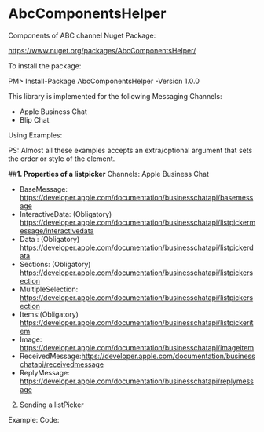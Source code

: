 # AbcComponentsHelper
Components of ABC channel
Nuget Package:

https://www.nuget.org/packages/AbcComponentsHelper/

To install the package:

PM> Install-Package AbcComponentsHelper -Version 1.0.0

This library is implemented for the following Messaging Channels:

- Apple Business Chat
- Blip Chat

Using Examples:

PS: Almost all these examples accepts an extra/optional argument that sets the order or style of the element.

##**1. Properties of a listpicker**
Channels:
Apple Business Chat

- BaseMessage: https://developer.apple.com/documentation/businesschatapi/basemessage
- InteractiveData: (Obligatory) https://developer.apple.com/documentation/businesschatapi/listpickermessage/interactivedata
- Data : (Obligatory) https://developer.apple.com/documentation/businesschatapi/listpickerdata
- Sections: (Obligatory) https://developer.apple.com/documentation/businesschatapi/listpickersection
- MultipleSelection: https://developer.apple.com/documentation/businesschatapi/listpickersection
- Items:(Obligatory) https://developer.apple.com/documentation/businesschatapi/listpickeritem
- Image: https://developer.apple.com/documentation/businesschatapi/imageitem
- ReceivedMessage:https://developer.apple.com/documentation/businesschatapi/receivedmessage
- ReplyMessage: https://developer.apple.com/documentation/businesschatapi/replymessage


2. Sending a listPicker

Example:
Code:
